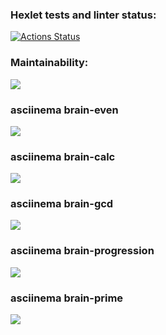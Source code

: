 ### Hexlet tests and linter status:

[![Actions Status](https://github.com/RaiBinger/fullstack-javascript-project-44/workflows/hexlet-check/badge.svg)](https://github.com/RaiBinger/fullstack-javascript-project-44/actions)

### Maintainability:

<a href="https://codeclimate.com/github/RaiBinger/fullstack-javascript-project-44/maintainability"><img src="https://api.codeclimate.com/v1/badges/b54029fc969fbe45bddc/maintainability" /></a>

### asciinema brain-even

<a href="https://asciinema.org/a/KaVIU7hxxvGQsdrlnGLCJYR10" target="_blank"><img src="https://asciinema.org/a/KaVIU7hxxvGQsdrlnGLCJYR10.svg" /></a>

### asciinema brain-calc

<a href="https://asciinema.org/a/ad8slpevo1vJvjjAi01cQshTR" target="_blank"><img src="https://asciinema.org/a/ad8slpevo1vJvjjAi01cQshTR.svg" /></a>

### asciinema brain-gcd

<a href="https://asciinema.org/a/xgg8sV9Q0Zw8wimRzllIqPEoj" target="_blank"><img src="https://asciinema.org/a/xgg8sV9Q0Zw8wimRzllIqPEoj.svg" /></a>

### asciinema brain-progression

<a href="https://asciinema.org/a/CvXBScfgReG2kqHgG6iV526pZ" target="_blank"><img src="https://asciinema.org/a/CvXBScfgReG2kqHgG6iV526pZ.svg" /></a>

### asciinema brain-prime

<a href="https://asciinema.org/a/NOJ9ynQWbIdFUw6DdXiMAlANp" target="_blank"><img src="https://asciinema.org/a/NOJ9ynQWbIdFUw6DdXiMAlANp.svg" /></a>
